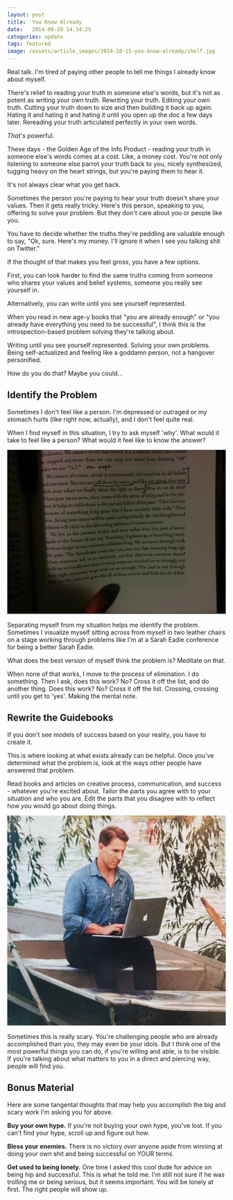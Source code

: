 ```yaml
---
layout: post
title:  You Know Already
date:   2014-08-29 14:34:25
categories: update
tags: featured
image: /assets/article_images/2014-10-15-you-know-already/shelf.jpg
---
```


Real talk. I'm tired of paying other people to tell me things I already know about myself.

There's relief to reading your truth in someone else's words, but it's not as potent as writing your own truth. Rewriting your truth. Editing your own truth. Cutting your truth down to size and then building it back up again. Hating it and hating it and hating it until you open up the doc a few days later. Rereading your truth articulated perfectly in your own words.

*That's* powerful.

These days - the Golden Age of the Info Product - reading your truth in someone else's words comes at a cost. Like, a money cost. You're not only listening to someone else parrot your truth back to you, nicely synthesized, tugging heavy on the heart strings, but you're paying them to hear it.

It's not always clear what you get back.

Sometimes the person you're paying to hear your truth doesn't share your values. Then it gets really tricky. Here's this person, speaking to you, offering to solve your problem. But they don't care about you or people like you.

You have to decide whether the truths they're peddling are valuable enough to say, "Ok, sure. Here's my money. I'll ignore it when I see you talking shit on Twitter."

If the thought of that makes you feel gross, you have a few options.

First, you can look harder to find the same truths coming from someone who shares your values and belief systems, someone you really see yourself in.

Alternatively, you can write until you see yourself represented.

When you read in new age-y books that "you are already enough" or "you already have everything you need to be successful", I think this is the introspection-based problem solving they're talking about.

Writing until you see yourself represented. Solving your own problems. Being self-actualized and feeling like a goddamn person, not a hangover personified.

How do you do that? Maybe you could...

## Identify the Problem

Sometimes I don't feel like a person. I'm depressed or outraged or my stomach hurts (like right now, actually), and I don't feel quite real.

When I find myself in this situation, I try to ask myself 'why'. What would it take to feel like a person? What would it feel like to know the answer?

![Relevant passage from How To Be An Adult In Relationships by David Richo.](/assets/article_images/2014-10-15-you-know-already/adult-relationships.jpeg)

Separating myself from my situation helps me identify the problem. Sometimes I visualize myself sitting across from myself in two leather chairs on a stage working through problems like I'm at a Sarah Eadie conference for being a better Sarah Eadie.

What does the best version of myself think the problem is? Meditate on that.

When none of that works, I move to the process of elimination. I do something. Then I ask, does this work? No? Cross it off the list, and do another thing. Does this work? No? Cross it off the list. Crossing, crossing until you get to 'yes'. Making the mental note.

## Rewrite the Guidebooks

If you don't see models of success based on your reality, you have to create it.

This is where looking at what exists already can be helpful. Once you've determined what the problem is, look at the ways other people have answered that problem.

Read books and articles on creative process, communication, and success - whatever you're excited about. Tailor the parts you agree with to your situation and who you are. Edit the parts that you disagree with to reflect how *you* would go about doing things.

![Unless you're this guy. If you're this guy, close your laptop, fill your pockets with rocks, and start swimming.](/assets/article_images/2014-10-15-you-know-already/gq-guy.jpg)

Sometimes this is really scary. You're challenging people who are already accomplished than you, they may even be your idols. But I think one of the most powerful things you can do, if you're willing and able, is to be visible. If you're talking about what matters to you in a direct and piercing way, people will find you.

## Bonus Material

Here are some tangental thoughts that may help you accomplish the big and scary work I'm asking you for above.

**Buy your own hype.** If you're not buying your own hype, you've lost. If you can't find your hype, scroll up and figure out how.

**Bless your enemies.** There is no victory *over* anyone aside from winning at doing your own shit and being successful on YOUR terms.

**Get used to being lonely.** One time I asked this cool dude for advice on being hip and successful. This is what he told me. I'm still not sure if he was trolling me or being serious, but it seems important. You will be lonely at first. The right people will show up.


[jekyll]:      http://jekyllrb.com
[jekyll-gh]:   https://github.com/jekyll/jekyll
[jekyll-help]: https://github.com/jekyll/jekyll-help
